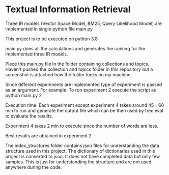 # Textual Information Retrieval
Three IR models (Vector Space Model, BM25, Query Likelihood Model) are implemented in single python file main.py

This project is to be executed on python 3.8

main.py does all the calculations and generates the ranking for the implemented three IR models.

Place this main.py file in the folder containing collections and topics. Haven't pushed the collection and
topics folder in this repository but a screenshot is attached how the folder looks on my machine.

Since different experiments are implemented type of experiment is passed as an argument.
For example: To run experiment 2 execute the script as python main.py 2

Execution time: Each experiment except experiment 4 takes around 45 - 60 min to run and generate the output file which
can be then used by trec eval to evaluate the results.

Experiment 4 takes 2 min to execute since the number of words are less.

Best results are obtained in experiment 2

The index_structures folder contains json files for understanding the data structure used in this project.
The dictionary of dictionaries used in this project is converted to json. It does not have completed data but only few samples.
This is just for understanding the structure and are not used anywhere during the code.
